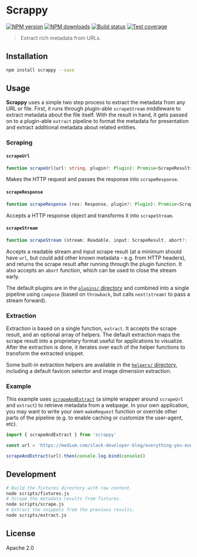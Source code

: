 # Scrappy

[![NPM version][npm-image]][npm-url]
[![NPM downloads][downloads-image]][downloads-url]
[![Build status][travis-image]][travis-url]
[![Test coverage][coveralls-image]][coveralls-url]

> Extract rich metadata from URLs.

## Installation

```sh
npm install scrappy --save
```

## Usage

**Scrappy** uses a simple two step process to extract the metadata from any URL or file. First, it runs through plugin-able `scrapeStream` middleware to extract metadata about the file itself. With the result in hand, it gets passed on to a plugin-able `extract` pipeline to format the metadata for presentation and extract additional metadata about related entities.

### Scraping

#### `scrapeUrl`

```ts
function scrapeUrl(url: string, plugin?: Plugin): Promise<ScrapeResult>
```

Makes the HTTP request and passes the response into `scrapeResponse`.

#### `scrapeResponse`

```ts
function scrapeResponse (res: Response, plugin?: Plugin): Promise<ScrapeResult>
```

Accepts a HTTP response object and transforms it into `scrapeStream`.

#### `scrapeStream`

```ts
function scrapeStream (stream: Readable, input: ScrapeResult, abort?: () => void, plugin = DEFAULT_SCRAPER): Promise<ScrapeResult>
```

Accepts a readable stream and input scrape result (at a minimum should have `url`, but could add other known metadata - e.g. from HTTP headers), and returns the scrape result after running through the plugin function. It also accepts an `abort` function, which can be used to close the stream early.

The default plugins are in the [`plugins/` directory](src/scrape/plugins) and combined into a single pipeline using `compose` (based on `throwback`, but calls `next(stream)` to pass a stream forward).

### Extraction

Extraction is based on a single function, `extract`. It accepts the scrape result, and an optional array of helpers. The default extraction maps the scrape result into a proprietary format useful for applications to visualize. After the extraction is done, it iterates over each of the helper functions to transform the extracted snippet.

Some built-in extraction helpers are available in the [`helpers/` directory](src/extract/helpers), including a default favicon selector and image dimension extraction.

### Example

This example uses [`scrapeAndExtract`](src/index.ts) (a simple wrapper around `scrapeUrl` and `extract`) to retrieve metadata from a webpage. In your own application, you may want to write your own `makeRequest` function or override other parts of the pipeline (e.g. to enable caching or customize the user-agent, etc).

```ts
import { scrapeAndExtract } from 'scrappy'

const url = 'https://medium.com/slack-developer-blog/everything-you-ever-wanted-to-know-about-unfurling-but-were-afraid-to-ask-or-how-to-make-your-e64b4bb9254#.a0wjf4ltt'

scrapeAndExtract(url).then(console.log.bind(console))
```

## Development

```sh
# Build the fixtures directory with raw content.
node scripts/fixtures.js
# Scrape the metadata results from fixtures.
node scripts/scrape.js
# Extract the snippets from the previous results.
node scripts/extract.js
```

## License

Apache 2.0

[npm-image]: https://img.shields.io/npm/v/scrappy.svg?style=flat
[npm-url]: https://npmjs.org/package/scrappy
[downloads-image]: https://img.shields.io/npm/dm/scrappy.svg?style=flat
[downloads-url]: https://npmjs.org/package/scrappy
[travis-image]: https://img.shields.io/travis/blakeembrey/node-scrappy.svg?style=flat
[travis-url]: https://travis-ci.org/blakeembrey/node-scrappy
[coveralls-image]: https://img.shields.io/coveralls/blakeembrey/node-scrappy.svg?style=flat
[coveralls-url]: https://coveralls.io/r/blakeembrey/node-scrappy?branch=master
